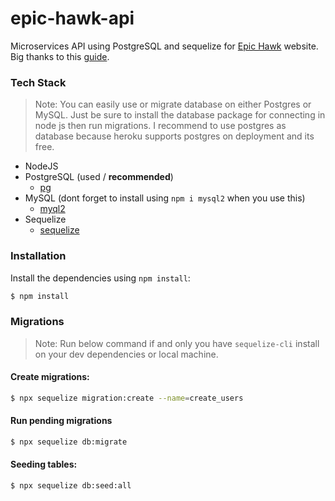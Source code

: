 # epic-hawk-api

Microservices API using PostgreSQL and sequelize for [Epic Hawk](https://github.com/condinoaljoseph/epic-hawk) website. Big thanks to this [guide](https://medium.com/swlh/build-simple-nodejs-api-for-microservice-7da5bf207630).

### Tech Stack

> Note: You can easily use or migrate database on either Postgres or MySQL. Just be sure to install the database package for connecting in node js then run migrations. I recommend to use postgres as database because heroku supports postgres on deployment and its free.

- NodeJS
- PostgreSQL (used / **recommended**)
  - [pg](https://www.npmjs.com/package/pg)
- MySQL (dont forget to install using `npm i mysql2` when you use this)
  - [myql2](https://www.npmjs.com/package/mysql2)
- Sequelize
  - [sequelize](https://sequelize.org/master/manual/getting-started.html)

### Installation

Install the dependencies using `npm install`:

```bash
$ npm install
```

### Migrations

> Note: Run below command if and only you have `sequelize-cli` install on your dev dependencies or local machine.

#### Create migrations:

```bash
$ npx sequelize migration:create --name=create_users
```

#### Run pending migrations

```bash
$ npx sequelize db:migrate
```

#### Seeding tables:

```bash
$ npx sequelize db:seed:all
```
